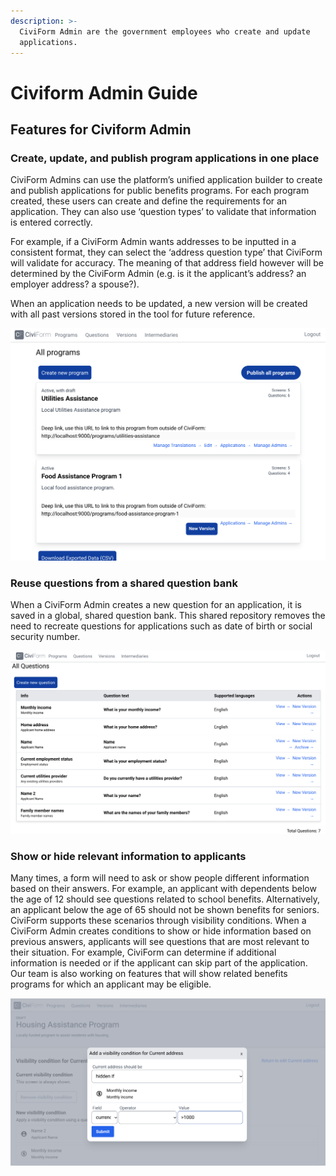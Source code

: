 ```yaml
---
description: >-
  CiviForm Admin are the government employees who create and update
  applications.
---
```


# Civiform Admin Guide

## Features for Civiform Admin

### Create, update, and publish program applications in one place&#x20;

CiviForm Admins can use the platform’s unified application builder to create and publish applications for public benefits programs. For each program created, these users can create and define the requirements for an application. They can also use ‘question types’ to validate that information is entered correctly.

For example, if a CiviForm Admin wants addresses to be inputted in a consistent format, they can select the ‘address question type’ that CiviForm will validate for accuracy. The meaning of that address field however will be determined by the CiviForm Admin (e.g. is it the applicant’s address? an employer address? a spouse?).

When an application needs to be updated, a new version will be created with all past versions stored in the tool for future reference.&#x20;

![Create, edit, publish, and manage benefits applications with the unified application builder.](<../../.gitbook/assets/Unified Application builder (1).png>)

### Reuse questions from a shared question bank&#x20;

When a CiviForm Admin creates a new question for an application, it is saved in a global, shared question bank. This shared repository removes the need to recreate questions for applications such as date of birth or social security number.

![Questions are stored in a shared question bank and can be added to any future or existing application.](<../../.gitbook/assets/Question bank (1).png>)

### Show or hide relevant information to applicants&#x20;

Many times, a form will need to ask or show people different information based on their answers. For example, an applicant with dependents below the age of 12 should see questions related to school benefits. Alternatively, an applicant below the age of 65 should not be shown benefits for seniors. CiviForm supports these scenarios through visibility conditions. When a CiviForm Admin creates conditions to show or hide information based on previous answers, applicants will see questions that are most relevant to their situation. For example, CiviForm can determine if additional information is needed or if the applicant can skip part of the application. Our team is also working on features that will show related benefits programs for which an applicant may be eligible.

![Set up visibility conditions to show or hide relevant questions to applicants. In this example, we want to hide this question if the resident’s income is less than $1,000.](<../../.gitbook/assets/Show or hide a question.png>)
